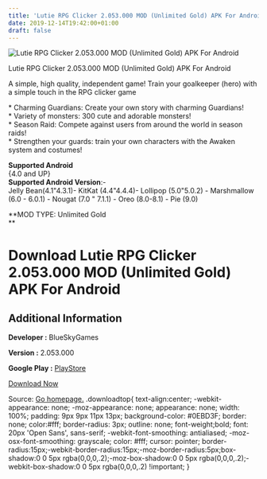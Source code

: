 ```yaml
---
title: 'Lutie RPG Clicker 2.053.000 MOD (Unlimited Gold) APK For Android'
date: 2019-12-14T19:42:00+01:00
draft: false
---
```


![Lutie RPG Clicker 2.053.000 MOD (Unlimited Gold) APK For Android](https://i0.wp.com/apkhome.net/wp-content/uploads/2019/12/Lutie-RPG-Clicker-2.053.000-MOD-Unlimited-Gold.png "Lutie RPG Clicker 2.053.000 MOD (Unlimited Gold) APK For Android")

  

Lutie RPG Clicker 2.053.000 MOD (Unlimited Gold) APK For Android

A simple, high quality, independent game! Train your goalkeeper (hero) with a simple touch in the RPG clicker game

\* Charming Guardians: Create your own story with charming Guardians!  
\* Variety of monsters: 300 cute and adorable monsters!  
\* Season Raid: Compete against users from around the world in season raids!  
\* Strengthen your guards: train your own characters with the Awaken system and costumes!

**Supported Android**  
{4.0 and UP}  
**Supported Android Version**:-  
Jelly Bean(4.1"4.3.1)- KitKat (4.4"4.4.4)- Lollipop (5.0"5.0.2) - Marshmallow (6.0 - 6.0.1) - Nougat (7.0 " 7.1.1) - Oreo (8.0-8.1) - Pie (9.0)

**MOD TYPE: Unlimited Gold  
**

Download Lutie RPG Clicker 2.053.000 MOD (Unlimited Gold) APK For Android
=========================================================================

Additional Information
----------------------

**Developer :** BlueSkyGames

**Version :** 2.053.000

**Google Play :** [PlayStore](https://play.google.com/store/apps/details?id=com.blueskygames.clicker)

  

[Download Now](https://store4app.co/post/lutie-rpg-clicker-2-053-000-mod-unlimited-gold-apk-for-android_1576348439)

  
Source: [Go homepage.](https://store4app.co/post/lutie-rpg-clicker-2-053-000-mod-unlimited-gold-apk-for-android_1576348439) .downloadtop{ text-align:center; -webkit-appearance: none; -moz-appearance: none; appearance: none; width: 100%; padding: 9px 9px 11px 13px; background-color: #0EBD3F; border: none; color:#fff; border-radius: 3px; outline: none; font-weight;bold; font: 20px 'Open Sans', sans-serif; -webkit-font-smoothing: antialiased; -moz-osx-font-smoothing: grayscale; color: #fff; cursor: pointer; border-radius:15px;-webkit-border-radius:15px;-moz-border-radius:5px;box-shadow:0 0 5px rgba(0,0,0,.2);-moz-box-shadow:0 0 5px rgba(0,0,0,.2);-webkit-box-shadow:0 0 5px rgba(0,0,0,.2) !important; }